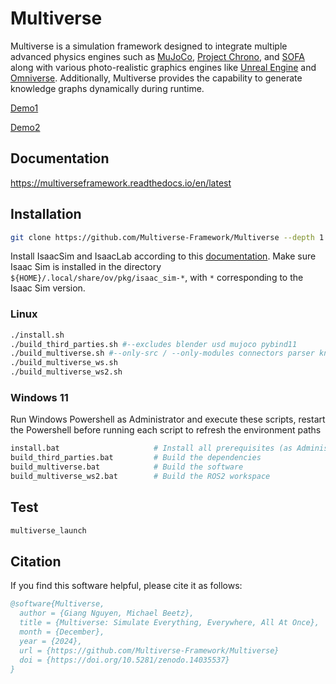 # Multiverse

Multiverse is a simulation framework designed to integrate multiple advanced physics engines such as [MuJoCo](https://mujoco.readthedocs.io/), [Project Chrono](https://projectchrono.org/), and [SOFA](https://www.sofa-framework.org/) along with various photo-realistic graphics engines like [Unreal Engine](https://www.unrealengine.com/) and [Omniverse](https://developer.nvidia.com/omniverse). Additionally, Multiverse provides the capability to generate knowledge graphs dynamically during runtime.

[Demo1](https://github.com/Universal-Simulation-Framework/multiverse/assets/64316740/19a3281f-ddd7-4430-b5ad-8219f9d17a92)

[Demo2](https://github.com/Multiverse-Framework/Multiverse/assets/64316740/e2509d42-39ad-4fa1-8224-2bcc55ef098f)

## Documentation
https://multiverseframework.readthedocs.io/en/latest

## Installation

```bash
git clone https://github.com/Multiverse-Framework/Multiverse --depth 1
```

Install IsaacSim and IsaacLab according to this [documentation](https://isaac-sim.github.io/IsaacLab/main/source/setup/installation/binaries_installation.html#installation-using-isaac-sim-binaries). Make sure Isaac Sim is installed in the directory `${HOME}/.local/share/ov/pkg/isaac_sim-*`, with `*` corresponding to the Isaac Sim version.

### Linux

```bash
./install.sh                                                                    # Install all prerequisites
./build_third_parties.sh #--excludes blender usd mujoco pybind11                # Build the dependencies with optional exclusions
./build_multiverse.sh #--only-src / --only-modules connectors parser knowledge  # Build the software with optional inclusions
./build_multiverse_ws.sh                                                        # Build the ROS workspace (only for Ubuntu 20.04)
./build_multiverse_ws2.sh                                                       # Build the ROS2 workspace (for Ubuntu >= 20.04)
```

### Windows 11

Run Windows Powershell as Administrator and execute these scripts, restart the Powershell before running each script to refresh the environment paths

```bash
install.bat                     # Install all prerequisites (as Administrator)
build_third_parties.bat         # Build the dependencies
build_multiverse.bat            # Build the software
build_multiverse_ws2.bat        # Build the ROS2 workspace
```

## Test

```bash
multiverse_launch 
```

## Citation

If you find this software helpful, please cite it as follows:

```bibtex
@software{Multiverse,
  author = {Giang Nguyen, Michael Beetz},
  title = {Multiverse: Simulate Everything, Everywhere, All At Once},
  month = {December},
  year = {2024},
  url = {https://github.com/Multiverse-Framework/Multiverse}
  doi = {https://doi.org/10.5281/zenodo.14035537}
}
```

